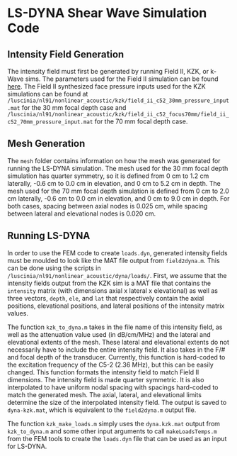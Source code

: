 LS-DYNA Shear Wave Simulation Code
==================================
## Intensity Field Generation
The intensity field must first be generated by running Field II, KZK, or k-Wave sims. The parameters used for the Field II simulation can be found [here](https://github.com/Ningrui-Li/nonlinear_acoustic/tree/master/field). The Field II synthesized face pressure inputs used for the KZK simulations can be found at `/luscinia/nl91/nonlinear_acoustic/kzk/field_ii_c52_30mm_pressure_input.mat` for the 30 mm focal depth case and `/luscinia/nl91/nonlinear_acoustic/kzk/field_ii_c52_focus70mm/field_ii_c52_70mm_pressure_input.mat` for the 70 mm focal depth case.

## Mesh Generation
The `mesh` folder contains information on how the mesh was generated for running the LS-DYNA simulation. The mesh used for the 30 mm focal depth simulation has quarter symmetry, so it is defined from 0 cm to 1.2 cm laterally, -0.6 cm to 0.0 cm in elevation, and 0 cm to 5.2 cm in depth. The mesh used for the 70 mm focal depth simulation is defined from 0 cm to 2.0 cm laterally, -0.6 cm to 0.0 cm in elevation, and 0 cm to 9.0 cm in depth. For both cases, spacing between axial nodes is 0.025 cm, while spacing between lateral and elevational nodes is 0.020 cm. 

## Running LS-DYNA
In order to use the FEM code to create `loads.dyn`, generated intensity fields must be moulded to look like the MAT file output from `field2dyna.m`. This can be done using the scripts in `/luscinia/nl91/nonlinear_acoustic/dyna/loads/`. First, we assume that the intensity fields output from the KZK sim is a MAT file that contains the `intensity` matrix (with dimensions axial x lateral x elevational) as well as three vectors, `depth`, `ele`, and `lat` that respectively contain the axial positions, elevational positions, and lateral positions of the intensity matrix values.

The function `kzk_to_dyna.m` takes in the file name of this intensity field, as well as the attenuation value used (in dB/cm/MHz) and the lateral and elevational extents of the mesh. These lateral and elevational extents do not necessarily have to include the entire intensity field. It also takes in the F/# and focal depth of the transducer. Currently, this function is hard-coded to the excitation frequency of the C5-2 (2.36 MHz), but this can be easily changed. This function formats the intensity field to match Field II dimensions. The intensity field is made quarter symmetric. It is also interpolated to have uniform nodal spacing with spacings hard-coded to match the generated mesh. The axial, lateral, and elevational limits determine the size of the interpolated intensity field. The output is saved to `dyna-kzk.mat`, which is equivalent to the `field2dyna.m` output file.

The function `kzk_make_loads.m` simply uses the `dyna.kzk.mat` output from `kzk_to_dyna.m` and some other input arguments to call `makeLoadsTemps.m` from the FEM tools to create the `loads.dyn` file that can be used as an input for LS-DYNA.
